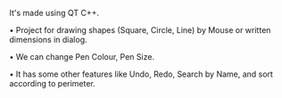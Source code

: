 It's made using QT C++.

•	Project for drawing shapes (Square, Circle, Line) by Mouse or written dimensions in dialog.

•	We can change Pen Colour, Pen Size. 

•	It has some other features like Undo, Redo, Search by Name, and sort according to perimeter.
